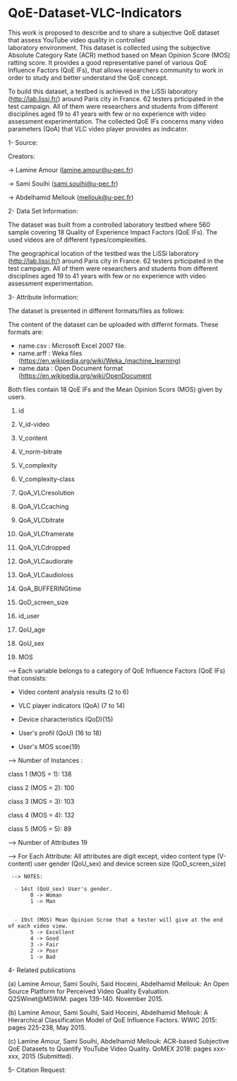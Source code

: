 # QoE-Dataset-VLC-Indicators

This work is proposed to describe and to share a subjective  QoE  dataset  that  assess  YouTube  video  quality in  controlled  
laboratory environment.  This  dataset  is collected  using  the  subjective  Absolute  Category  Rate  (ACR) method based
on Mean Opinion Score (MOS) ratting score. It provides a good representative panel of various QoE Influence Factors (QoE IFs), 
that allows researchers community to  work in  order to  study  and  better understand  the QoE concept.

To build this dataset, a testbed is achieved in the LiSSi laboratory (http://lab.lissi.fr/) around Paris city in France. 62 
testers prticipated in the test campaign. All of them were researchers and students from different disciplines aged 19 to 41 
years  with  few  or  no  experience  with video assessment experimentation. The collected QoE IFs concerns many video 
parameters (QoA) that VLC video player provides as indicator.


1- Source:

Creators: 

-> Lamine Amour (lamine.amour@u-pec.fr) 

-> Sami Souihi (sami.souihi@u-pec.fr)

-> Abdelhamid Mellouk (mellouk@u-pec.fr)

2- Data Set Information:

The dataset was built from a controlled laboratory testbed where 560 sample covering 18 Quality of Experience Impact Factors (QoE IFs). The used videos are of different types/complexities. 

The geographical location of the testbed was the LiSSi laboratory (http://lab.lissi.fr/) around Paris city in France. 62 testers prticipated in the test campaign. All of them were researchers and students from different disciplines aged 19 to 41 years  with  few  or  no  experience  with video assessment experimentation.  

3- Attribute Information:

The dataset is presented in different formats/files as follows: 

The content of the dataset can be uploaded with differnt formats. These formats are: 

- name.csv : Microsoft Excel 2007 file.
- name.arff : Weka files (https://en.wikipedia.org/wiki/Weka_(machine_learning)
- name.data : Open Document format (https://en.wikipedia.org/wiki/OpenDocument


Both files contain 18 QoE IFs and the Mean Opinion Scors (MOS) given by users. 

 1)  id
	
2)  V_id-video
	
3)  V_content
	
4)  V_norm-bitrate
	
5)  V_complexity
	
6)  V_complexity-class
	
7)  QoA_VLCresolution
	
8)  QoA_VLCcaching
	
9)  QoA_VLCbitrate
	
10) QoA_VLCframerate  
	
11) QoA_VLCdropped
	
12) QoA_VLCaudiorate
	
13) QoA_VLCaudioloss
	
14) QoA_BUFFERINGtime
	
15) QoD_screen_size
	
16) id_user
	
17) QoU_age
	
18) QoU_sex
	
19) MOS
	
--> Each variable belongs to a category of QoE Influence Factors (QoE IFs) that consists:
- Video content analysis results (2 to 6)
	      
- VLC player indicators (QoA) (7 to 14)
	      
- Device characteristics  (QoD)(15)
	      
- User's profil (QoU) (16 to 18)	
	      
- User's MOS scoe(19)		  
             
 --> Number of Instances : 
       
 class 1 (MOS = 1): 138  
		 
 class 2 (MOS = 2): 100
		 
 class 3 (MOS = 3): 103
		 
 class 4 (MOS = 4): 132
		 
 class 5 (MOS = 5): 89

--> Number of Attributes 
     19

  --> For Each Attribute:
   All attributes are digit except, video content type (V-content) user gender (QoU_sex) and device screen size (QoD_screen_size)

	 --> NOTES: 
     
	  - 14st (QoU_sex) User's gender.
		   0 -> Woman
		   1 -> Man
		  	  
	  
	  - 19st (MOS) Mean Opinion Scroe that a tester will give at the end of each video view.
		   5 -> Excellent
		   4 -> Good
		   3 -> Fair
		   2 -> Poor
		   1 -> Bad
	

4- Related publications

 (a) Lamine Amour, Sami Souihi, Said Hoceini, Abdelhamid Mellouk: An Open Source Platform for Perceived Video Quality Evaluation. Q2SWinet@MSWiM: pages 139-140. November 2015. 
		
 (b) Lamine Amour, Sami Souihi, Said Hoceini, Abdelhamid Mellouk: A Hierarchical Classification Model of QoE Influence Factors. WWIC 2015: pages 225-238, May 2015.

 (c) Lamine Amour, Sami Souihi, Abdelhamid Mellouk: ACR-based Subjective QoE Datasets to Quantify YouTube Video Quality. QoMEX 2018: pages xxx-xxx, 2015 (Submitted).



5- Citation Request:



